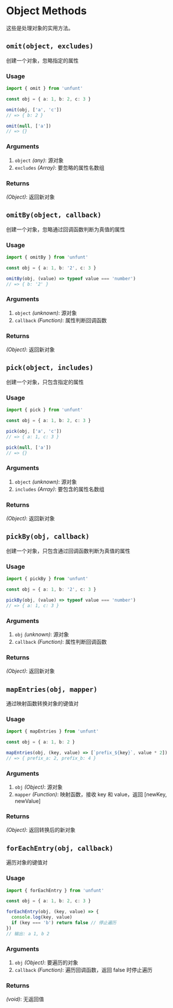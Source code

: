 # Object Methods

这些是处理对象的实用方法。

## `omit(object, excludes)`

创建一个对象，忽略指定的属性

### Usage

```ts
import { omit } from 'unfunt'

const obj = { a: 1, b: 2, c: 3 }

omit(obj, ['a', 'c'])
// => { b: 2 }

omit(null, ['a'])
// => {}
```

### Arguments

1. `object` *(any)*: 源对象
2. `excludes` *(Array)*: 要忽略的属性名数组

### Returns

*(Object)*: 返回新对象

## `omitBy(object, callback)`

创建一个对象，忽略通过回调函数判断为真值的属性

### Usage

```ts
import { omitBy } from 'unfunt'

const obj = { a: 1, b: '2', c: 3 }

omitBy(obj, (value) => typeof value === 'number')
// => { b: '2' }
```

### Arguments

1. `object` *(unknown)*: 源对象
2. `callback` *(Function)*: 属性判断回调函数

### Returns

*(Object)*: 返回新对象

## `pick(object, includes)`

创建一个对象，只包含指定的属性

### Usage

```ts
import { pick } from 'unfunt'

const obj = { a: 1, b: 2, c: 3 }

pick(obj, ['a', 'c'])
// => { a: 1, c: 3 }

pick(null, ['a'])
// => {}
```

### Arguments

1. `object` *(unknown)*: 源对象
2. `includes` *(Array)*: 要包含的属性名数组

### Returns

*(Object)*: 返回新对象

## `pickBy(obj, callback)`

创建一个对象，只包含通过回调函数判断为真值的属性

### Usage

```ts
import { pickBy } from 'unfunt'

const obj = { a: 1, b: '2', c: 3 }

pickBy(obj, (value) => typeof value === 'number')
// => { a: 1, c: 3 }
```

### Arguments

1. `obj` *(unknown)*: 源对象
2. `callback` *(Function)*: 属性判断回调函数

### Returns

*(Object)*: 返回新对象

## `mapEntries(obj, mapper)`

通过映射函数转换对象的键值对

### Usage

```ts
import { mapEntries } from 'unfunt'

const obj = { a: 1, b: 2 }

mapEntries(obj, (key, value) => [`prefix_${key}`, value * 2])
// => { prefix_a: 2, prefix_b: 4 }
```

### Arguments

1. `obj` *(Object)*: 源对象
2. `mapper` *(Function)*: 映射函数，接收 key 和 value，返回 [newKey, newValue]

### Returns

*(Object)*: 返回转换后的新对象

## `forEachEntry(obj, callback)`

遍历对象的键值对

### Usage

```ts
import { forEachEntry } from 'unfunt'

const obj = { a: 1, b: 2, c: 3 }

forEachEntry(obj, (key, value) => {
  console.log(key, value)
  if (key === 'b') return false // 停止遍历
})
// 输出: a 1, b 2
```

### Arguments

1. `obj` *(Object)*: 要遍历的对象
2. `callback` *(Function)*: 遍历回调函数，返回 false 时停止遍历

### Returns

*(void)*: 无返回值